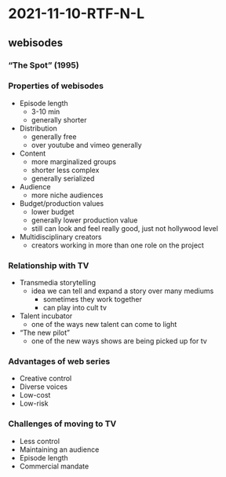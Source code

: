 # 2021-11-10-RTF-N-L
## webisodes

### “The Spot” (1995)

### Properties of webisodes
- Episode length
  - 3-10 min
  - generally shorter
- Distribution
  - generally free
  - over youtube and vimeo generally
- Content
  - more marginalized groups
  - shorter less complex
  - generally serialized
- Audience
  - more niche audiences
- Budget/production values
  - lower budget
  - generally lower production value
  - still can look and feel really good, just not hollywood level
- Multidisciplinary creators
  - creators working in more than one role on the project

### Relationship with TV
- Transmedia storytelling
  - idea we can tell and expand a story over many mediums
    - sometimes they work together
    - can play into cult tv 
- Talent incubator
  - one of the ways new talent can come to light
- “The new pilot”
  - one of the new ways shows are being picked up for tv

### Advantages of web series
- Creative control
- Diverse voices
- Low-cost
- Low-risk 

### Challenges of moving to TV
- Less control
- Maintaining an audience
- Episode length
- Commercial mandate
